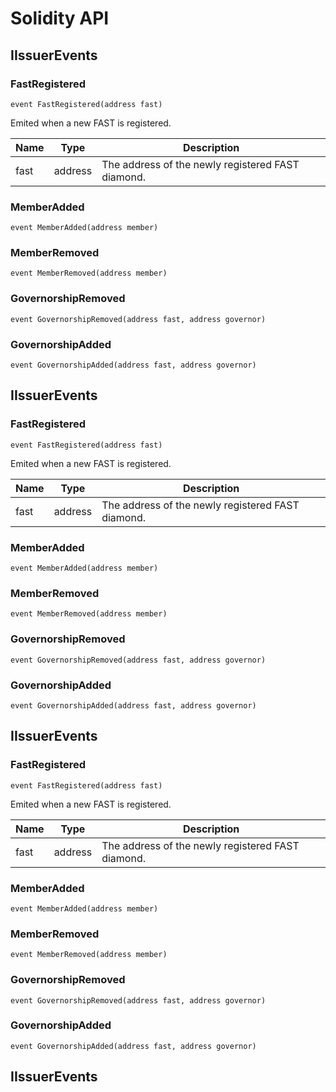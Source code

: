 # Solidity API

## IIssuerEvents

### FastRegistered

```solidity
event FastRegistered(address fast)
```

Emited when a new FAST is registered.

| Name | Type | Description |
| ---- | ---- | ----------- |
| fast | address | The address of the newly registered FAST diamond. |

### MemberAdded

```solidity
event MemberAdded(address member)
```

### MemberRemoved

```solidity
event MemberRemoved(address member)
```

### GovernorshipRemoved

```solidity
event GovernorshipRemoved(address fast, address governor)
```

### GovernorshipAdded

```solidity
event GovernorshipAdded(address fast, address governor)
```

## IIssuerEvents

### FastRegistered

```solidity
event FastRegistered(address fast)
```

Emited when a new FAST is registered.

| Name | Type | Description |
| ---- | ---- | ----------- |
| fast | address | The address of the newly registered FAST diamond. |

### MemberAdded

```solidity
event MemberAdded(address member)
```

### MemberRemoved

```solidity
event MemberRemoved(address member)
```

### GovernorshipRemoved

```solidity
event GovernorshipRemoved(address fast, address governor)
```

### GovernorshipAdded

```solidity
event GovernorshipAdded(address fast, address governor)
```

## IIssuerEvents

### FastRegistered

```solidity
event FastRegistered(address fast)
```

Emited when a new FAST is registered.

| Name | Type | Description |
| ---- | ---- | ----------- |
| fast | address | The address of the newly registered FAST diamond. |

### MemberAdded

```solidity
event MemberAdded(address member)
```

### MemberRemoved

```solidity
event MemberRemoved(address member)
```

### GovernorshipRemoved

```solidity
event GovernorshipRemoved(address fast, address governor)
```

### GovernorshipAdded

```solidity
event GovernorshipAdded(address fast, address governor)
```

## IIssuerEvents

